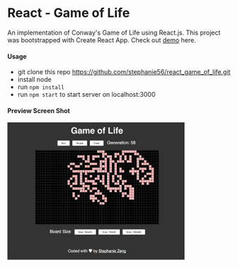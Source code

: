 # React - Game of Life

An implementation of Conway's Game of Life using React.js. This project was bootstrapped with Create React App. Check out [demo](https://stephanie56.github.io/react_game_of_life/) here.

#### Usage
- git clone this repo https://github.com/stephanie56/react_game_of_life.git
- install node
- run `npm install`
- run `npm start` to start server on localhost:3000

#### Preview Screen Shot
<img src="images/screen_shot.png" width="400" />
